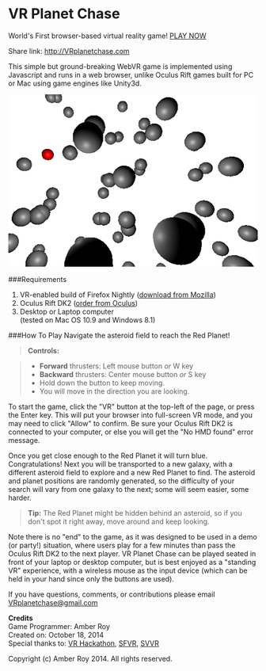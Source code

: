 VR Planet Chase
===============
World's First browser-based virtual reality game!  [PLAY NOW](http://amberroy.github.io/vr-planet-chase/vrplanetchase.html)

Share link: http://VRplanetchase.com

This simple but ground-breaking WebVR game is implemented using Javascript and runs in a web browser, unlike Oculus Rift games built for PC or Mac using game engines like Unity3d.

![VR Planet Chase screenshot](vrplanetchase_screenshot.png)

###Requirements

1. VR-enabled build of Firefox Nightly ([download from Mozilla](http://blog.bitops.com/blog/2014/08/20/updated-firefox-vr-builds))
2. Oculus Rift DK2 ([order from Oculus](https://www.oculus.com/order/))
3. Desktop or Laptop computer  
(tested on Mac OS 10.9 and Windows 8.1)


###How To Play
Navigate the asteroid field to reach the Red Planet!

> **Controls:**

> - **Forward** thrusters: Left mouse button *or* W key 
> - **Backward** thrusters: Center mouse button *or* S key  
> - Hold down the button to keep moving.
> - You will move in the direction you are looking.

To start the game, click the "VR" button at the top-left of the page, or press the Enter key.  This will put your browser into full-screen VR mode, and you may need to click "Allow" to confirm.  Be sure your Oculus Rift DK2 is connected to your computer, or else you will get the "No HMD found" error message.

Once you get close enough to the Red Planet it will turn blue.  Congratulations!  Next you will be transported to a new galaxy, with a different asteroid field to explore and a new Red Planet to find.  The asteroid and planet positions are randomly generated, so the difficulty of your search will vary from one galaxy to the next; some will seem easier, some harder.

> **Tip:** The Red Planet might be hidden behind an asteroid, so if you don't spot it right away, move around and keep looking.

Note there is no "end" to the game, as it was designed to be used in a demo (or party!) situation, where users play for a few minutes than pass the Oculus Rift DK2 to the next player. VR Planet Chase can be played seated in front of your laptop or desktop computer, but is best enjoyed as a "standing VR" experience, with a wireless mouse as the input device (which can be held in your hand since only the buttons are used).

If you have questions, comments, or contributions please email VRplanetchase@gmail.com


**Credits**  
Game Programmer: Amber Roy  
Created on: October 18, 2014  
Special thanks to: [VR Hackathon](http://vrhackathon.com), [SFVR](http://www.meetup.com/virtualreality), [SVVR](http://svvr.com)


Copyright (c) Amber Roy 2014.  All rights reserved.  
